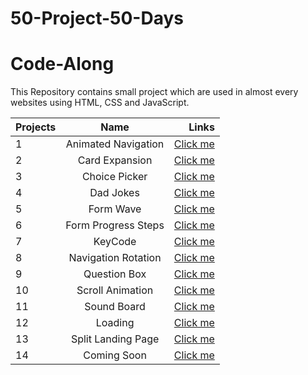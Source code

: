 # 50-Project-50-Days
# Code-Along
This Repository contains small project which are used in almost every websites using HTML, CSS and JavaScript. 

| Projects      |Name                   | Links                                                                                  |
| ------------- |:-------------:        | -----:                                                                                 |
| 1             | Animated Navigation   | [Click me](https://gautam25raj.github.io/50-Project-50-Days/AnimatedNav/)              |
| 2             | Card Expansion        | [Click me](https://gautam25raj.github.io/50-Project-50-Days/CardExpansion/)            |
| 3             | Choice Picker         | [Click me](https://gautam25raj.github.io/50-Project-50-Days/Choice%20Picker/)          |
| 4             | Dad Jokes             | [Click me](https://gautam25raj.github.io/50-Project-50-Days/Dad%20Jokes)               |
| 5             | Form Wave             | [Click me](https://gautam25raj.github.io/50-Project-50-Days/FormWave)                  |
| 6             | Form Progress Steps   | [Click me](https://gautam25raj.github.io/50-Project-50-Days/Forms%20Progress%20Steps)  |
| 7             | KeyCode               | [Click me](https://gautam25raj.github.io/50-Project-50-Days/KeyCode/)                  |
| 8             | Navigation Rotation   | [Click me](https://gautam25raj.github.io/50-Project-50-Days/NavigationRotation/)       |
| 9             | Question Box          | [Click me](https://gautam25raj.github.io/50-Project-50-Days/QuesBox/)                  |
| 10            | Scroll Animation      | [Click me](https://gautam25raj.github.io/50-Project-50-Days/Sroll%20Animation)         |
| 11            | Sound Board           | [Click me](https://gautam25raj.github.io/50-Project-50-Days/SoundBoard)                |
| 12            | Loading               | [Click me](https://gautam25raj.github.io/50-Project-50-Days/loading)                   |
| 13            | Split Landing Page    | [Click me](https://gautam25raj.github.io/50-Project-50-Days/split%20landing%20page)    |
| 14            | Coming Soon           | [Click me](https://gautam25raj.github.io/50-Project-50-Days/)                          |
